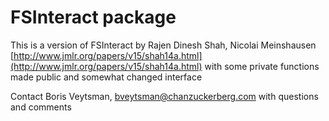 # FSInteract package #

This is a version of FSInteract by Rajen Dinesh Shah, Nicolai
Meinshausen
[http://www.jmlr.org/papers/v15/shah14a.html](http://www.jmlr.org/papers/v15/shah14a.html)
with some private functions made public and somewhat changed interface

Contact Boris Veytsman, bveytsman@chanzuckerberg.com with questions
and comments
